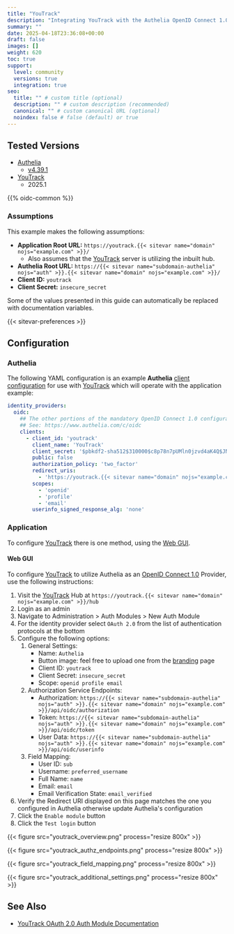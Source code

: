 ```yaml
---
title: "YouTrack"
description: "Integrating YouTrack with the Authelia OpenID Connect 1.0 Provider."
summary: ""
date: 2025-04-18T23:36:08+00:00
draft: false
images: []
weight: 620
toc: true
support:
  level: community
  versions: true
  integration: true
seo:
  title: "" # custom title (optional)
  description: "" # custom description (recommended)
  canonical: "" # custom canonical URL (optional)
  noindex: false # false (default) or true
---
```


## Tested Versions

- [Authelia]
  - [v4.39.1](https://github.com/authelia/authelia/releases/tag/v4.39.1)
- [YouTrack]
  - 2025.1

{{% oidc-common %}}

### Assumptions

This example makes the following assumptions:

- __Application Root URL:__ `https://youtrack.{{< sitevar name="domain" nojs="example.com" >}}/`
  - Also assumes that the [YouTrack] server is utilizing the inbuilt hub.
- __Authelia Root URL:__ `https://{{< sitevar name="subdomain-authelia" nojs="auth" >}}.{{< sitevar name="domain" nojs="example.com" >}}/`
- __Client ID:__ `youtrack`
- __Client Secret:__ `insecure_secret`

Some of the values presented in this guide can automatically be replaced with documentation variables.

{{< sitevar-preferences >}}

## Configuration

### Authelia

The following YAML configuration is an example __Authelia__ [client configuration] for use with [YouTrack] which will
operate with the application example:

```yaml {title="configuration.yml"}
identity_providers:
  oidc:
    ## The other portions of the mandatory OpenID Connect 1.0 configuration go here.
    ## See: https://www.authelia.com/c/oidc
    clients:
      - client_id: 'youtrack'
        client_name: 'YouTrack'
        client_secret: '$pbkdf2-sha512$310000$c8p78n7pUMln0jzvd4aK4Q$JNRBzwAo0ek5qKn50cFzzvE9RXV88h1wJn5KGiHrD0YKtZaR/nCb2CJPOsKaPK0hjf.9yHxzQGZziziccp6Yng'  # The digest of 'insecure_secret'.
        public: false
        authorization_policy: 'two_factor'
        redirect_uris:
          - 'https://youtrack.{{< sitevar name="domain" nojs="example.com" >}}/hub/api/rest/oauth2/auth'
        scopes:
          - 'openid'
          - 'profile'
          - 'email'
        userinfo_signed_response_alg: 'none'
```

### Application

To configure [YouTrack] there is one method, using the [Web GUI](#web-gui).

#### Web GUI

To configure [YouTrack] to utilize Authelia as an [OpenID Connect 1.0] Provider, use the following instructions:

1. Visit the [YouTrack] Hub at `https://youtrack.{{< sitevar name="domain" nojs="example.com" >}}/hub`
2. Login as an admin
3. Navigate to Administration > Auth Modules > New Auth Module
4. For the identity provider select `OAuth 2.0` from the list of authentication protocols at the bottom
5. Configure the following options:
   1. General Settings:
      - Name: `Authelia`
      - Button image: feel free to upload one from the [branding](../../../reference/guides/branding.md) page
      - Client ID: `youtrack`
      - Client Secret: `insecure_secret`
      - Scope: `openid profile email`
   2. Authorization Service Endpoints:
      - Authorization: `https://{{< sitevar name="subdomain-authelia" nojs="auth" >}}.{{< sitevar name="domain" nojs="example.com" >}}/api/oidc/authorization`
      - Token: `https://{{< sitevar name="subdomain-authelia" nojs="auth" >}}.{{< sitevar name="domain" nojs="example.com" >}}/api/oidc/token`
      - User Data: `https://{{< sitevar name="subdomain-authelia" nojs="auth" >}}.{{< sitevar name="domain" nojs="example.com" >}}/api/oidc/userinfo`
   3. Field Mapping:
      - User ID: `sub`
      - Username: `preferred_username`
      - Full Name: `name`
      - Email: `email`
      - Email Verification State: `email_verified`
6. Verify the Redirect URI displayed on this page matches the one you configured in Authelia otherwise update Authelia's
   configuration
7. Click the `Enable module` button
8. Click the `Test login` button

{{< figure src="youtrack_overview.png" process="resize 800x" >}}

{{< figure src="youtrack_authz_endpoints.png" process="resize 800x" >}}

{{< figure src="youtrack_field_mapping.png" process="resize 800x" >}}

{{< figure src="youtrack_additional_settings.png" process="resize 800x" >}}

## See Also

- [YouTrack OAuth 2.0 Auth Module Documentation](https://www.jetbrains.com/help/youtrack/cloud/oauth2-authentication-module.html)

[YouTrack]: https://www.jetbrains.com/youtrack/
[Authelia]: https://www.authelia.com
[OpenID Connect 1.0]: ../../openid-connect/introduction.md
[client configuration]: ../../../configuration/identity-providers/openid-connect/clients.md
